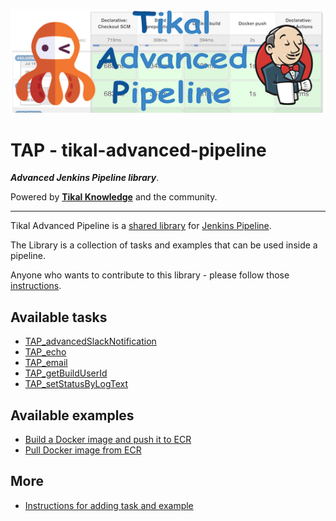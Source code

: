 ![Tikal-Advanced-Pipeline](pages/images/TAP-small.png)
# TAP - tikal-advanced-pipeline
***Advanced Jenkins Pipeline library***.

Powered by **[Tikal Knowledge](http://www.tikalk.com)** and the community.
<hr/>

Tikal Advanced Pipeline is a [shared library](https://jenkins.io/doc/book/pipeline/shared-libraries/) for [Jenkins Pipeline](https://jenkins.io/doc/book/pipeline/).

The Library is a collection of tasks and examples that can be used inside a pipeline.

Anyone who wants to contribute to this library - please follow those [instructions](pages/etc/AddingTaskOrSequence.md).

## Available tasks

* [TAP_advancedSlackNotification](pages/tasks/TAP_advancedSlackNotification.md)
* [TAP_echo](pages/tasks/TAP_echo.md)
* [TAP_email](pages/tasks/TAP_email.md)
* [TAP_getBuildUserId](pages/tasks/TAP_getBuildUserId.md)
* [TAP_setStatusByLogText](pages/tasks/TAP_setStatusByLogText.md)

## Available examples

* [Build a Docker image and push it to ECR](pages/examples/TAP_docker_image_build_push_ecr.md)
* [Pull Docker image from ECR](pages/examples/TAP_docker_image_pull_ecr.md)

## More

* [Instructions for adding task and example](pages/etc/AddingTAPItems.md)
